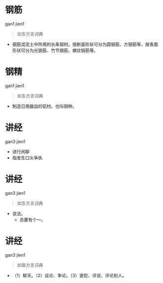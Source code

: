 # 钢筋
gan1 jien1
> 如东方言词典
- 钢筋混泥土中所用的长条钢材。按断面形状可分为圆钢筋、方钢筋等，按表面形状可分为光钢筋、竹节钢筋、螺纹钢筋等。

# 钢精
gan1 jien1
> 如东方言词典
- 制造日用器皿的铝材。也叫钢种。

# 讲经
gan3 jien1
- 进行闲聊
- 指发生口头争执

# 讲经
gan3 jien1
> 如东方言词典
- 说法。
  - 总要有个～。

# 讲经
gan3 jien1
> 如皋方言词典
- （1）聊天。（2）谈论、争论。（3）褒贬、评说、评论别人。
